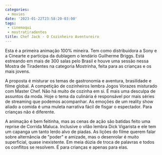 ```yaml
---
categories:
 - movies
date: '2023-01-22T23:58:20-03:00'
tags:
 - cinemaqui
 - mostratiradentes
title: Chef Jack - O Cozinheiro Aventureiro
---
```


Esta é a primeira animação 100% mineira. Tem como distribuidora a Sony e a Cinearte e participa da dublagem o lendário Guilherme Briggs. Está estreando em mais de 300 salas pelo Brasil e houve uma sessão nessa Mostra de Tiradentes na categoria Mostrinha, feita para as crianças e os mais jovens.

A proposta é misturar os temas de gastronomia e aventura, brasilidade e filme global. A competição de cozinheiros lembra Jogos Vorazes misturado com Master Chef. Não há muito de cozinha em si. É mais uma desculpa de assuntos da moda. Hoje o tema da culinária é responsável por mais séries de streaming que podemos acompanhar. As emoções de um reality show aliado a comida é uma muleta narrativa fácil de fisgar o espectador. Para crianças não é diferente.

A animação é bem feitinha, mas as cenas de ação são batidas feito uma reprise de Corrida Maluca. Inclusive o vilão lembra Dick Vigarista e ele tem um capanga um tanto lerdo alvo de piadas. As lições do filme querem falar sobre alternância de "poder" e amizade, mas o desenrolar é muito superficial, quase inexistente. Em meia dúzia de troca de palavras e todos os conflitos se resolvem. É para crianças e apenas para elas.
